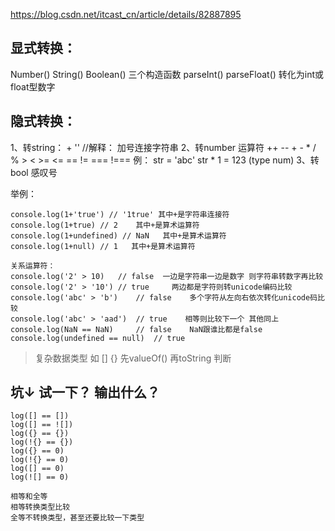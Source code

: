 https://blog.csdn.net/itcast_cn/article/details/82887895


显式转换：
------
Number() String() Boolean() 三个构造函数 parseInt() parseFloat() 转化为int或float型数字

隐式转换：
------
1、转string： + '' //解释： 加号连接字符串
2、转number 运算符 ++ --  + - * / % > < >= <= == != === !===  例： str = 'abc'  str * 1 = 123 (type num)
3、转bool 感叹号

举例：
```
console.log(1+'true') // '1true' 其中+是字符串连接符
console.log(1+true) // 2    其中+是算术运算符
console.log(1+undefined) // NaN   其中+是算术运算符
console.log(1+null) // 1   其中+是算术运算符
```
```
关系运算符：
console.log('2' > 10)   // false  一边是字符串一边是数字 则字符串转数字再比较
console.log('2' > '10') // true     两边都是字符则转unicode编码比较
console.log('abc' > 'b')    // false    多个字符从左向右依次转化unicode码比较 
console.log('abc' > 'aad')  // true    相等则比较下一个 其他同上
console.log(NaN == NaN)     // false    NaN跟谁比都是false
console.log(undefined == null)  // true
```
>复杂数据类型 如 [] {} 先valueOf()  再toString 判断

坑↓ 试一下？ 输出什么？
------
```
log([] == [])
log([] == ![])
log({} == {})
log(!{} == {})
log({} == 0)
log(!{} == 0)
log([] == 0)
log(![] == 0)
```
```
相等和全等
相等转换类型比较
全等不转换类型，甚至还要比较一下类型
```